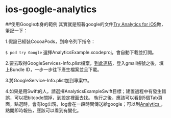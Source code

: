 # ios-google-analytics

##使用Google本身的範例
其實就是照著google的文件[Try Analytics for iOS](https://developers.google.com/analytics/devguides/collection/ios/v3/start?ver=swift)做，筆記一下：

1.假設已經裝CocoaPods，到命令列下指令：

`$ pod try Google`
選擇AnalyticsExample.xcodeproj，會自動下載並打開。

2.要去取得GoogleServices-Info.plist檔案，[到此連結](https://developers.google.com/mobile/add?platform=ios&cntapi=analytics&cntapp=Default%20Demo%20App&cntpkg=com.google.samples.quickstart.AnalyticsExample&cnturl=https:%2F%2Fdevelopers.google.com%2Fanalytics%2Fdevguides%2Fcollection%2Fios%2Fv3%2Fstart%3Fver%3Dswift%26configured%3Dtrue&cntlbl=Continue%20with%20Try%20Analytics)，登入gmail帳號之後，填上Bundle ID，一步一步往下產生檔案並且下載。

3.將GoogleService-Info.plist加到專案中。

4.如果是用Swift的人，請選擇AnalyticsExampleSwift目標；建置過程中有發生錯誤，可以把bitcode關掉，到設定裡面去找。
執行之後，應該可以看到5個Tab頁面，點選時，會有log出現，log會在一段時間傳送給google；可以到[Analytics ](https://www.google.com/analytics/web/)，點開即時報告，應該可以看到有變化。
